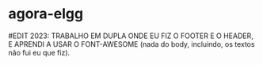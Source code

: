 # agora-elgg

#EDIT 2023:
TRABALHO EM DUPLA ONDE EU FIZ O FOOTER E O HEADER, E APRENDI A USAR O FONT-AWESOME (nada do body, incluindo, os textos não fui eu que fiz).
